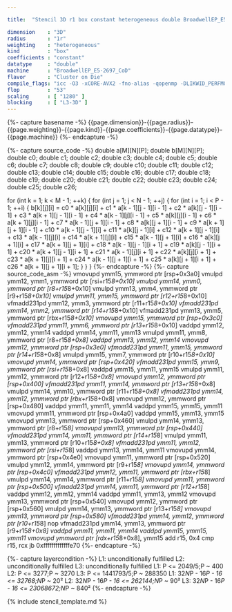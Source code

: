 ```yaml
---

title:  "Stencil 3D r1 box constant heterogeneous double BroadwellEP_E5-2697_CoD"

dimension    : "3D"
radius       : "1r"
weighting    : "heterogeneous"
kind         : "box"
coefficients : "constant"
datatype     : "double"
machine      : "BroadwellEP_E5-2697_CoD"
flavor       : "Cluster on Die"
compile_flags: "icc -O3 -xCORE-AVX2 -fno-alias -qopenmp -DLIKWID_PERFMON -Ilikwid-4.3.2/include -Llikwid-4.3.2/lib -Iheaders/dummy.c stencil_compilable.c -o stencil -llikwid"
flop         : "53"
scaling      : [ "1280" ]
blocking     : [ "L3-3D" ]
---
```


{%- capture basename -%}
{{page.dimension}}-{{page.radius}}-{{page.weighting}}-{{page.kind}}-{{page.coefficients}}-{{page.datatype}}-{{page.machine}}
{%- endcapture -%}

{%- capture source_code -%}
double a[M][N][P];
double b[M][N][P];
double c0;
double c1;
double c2;
double c3;
double c4;
double c5;
double c6;
double c7;
double c8;
double c9;
double c10;
double c11;
double c12;
double c13;
double c14;
double c15;
double c16;
double c17;
double c18;
double c19;
double c20;
double c21;
double c22;
double c23;
double c24;
double c25;
double c26;

for (int k = 1; k < M - 1; ++k) {
  for (int j = 1; j < N - 1; ++j) {
    for (int i = 1; i < P - 1; ++i) {
      b[k][j][i] =
          c0 * a[k][j][i] + c1 * a[k - 1][j - 1][i - 1] +
          c2 * a[k][j - 1][i - 1] + c3 * a[k + 1][j - 1][i - 1] +
          c4 * a[k - 1][j][i - 1] + c5 * a[k][j][i - 1] +
          c6 * a[k + 1][j][i - 1] + c7 * a[k - 1][j + 1][i - 1] +
          c8 * a[k][j + 1][i - 1] + c9 * a[k + 1][j + 1][i - 1] +
          c10 * a[k - 1][j - 1][i] + c11 * a[k][j - 1][i] +
          c12 * a[k + 1][j - 1][i] + c13 * a[k - 1][j][i] +
          c14 * a[k + 1][j][i] + c15 * a[k - 1][j + 1][i] +
          c16 * a[k][j + 1][i] + c17 * a[k + 1][j + 1][i] +
          c18 * a[k - 1][j - 1][i + 1] + c19 * a[k][j - 1][i + 1] +
          c20 * a[k + 1][j - 1][i + 1] + c21 * a[k - 1][j][i + 1] +
          c22 * a[k][j][i + 1] + c23 * a[k + 1][j][i + 1] +
          c24 * a[k - 1][j + 1][i + 1] + c25 * a[k][j + 1][i + 1] +
          c26 * a[k + 1][j + 1][i + 1];
    }
  }
}
{%- endcapture -%}
{%- capture source_code_asm -%}
vmovupd ymm15, ymmword ptr [rsp+0x3a0]
vmulpd ymm12, ymm1, ymmword ptr [rsi+r15*8+0x10]
vmulpd ymm14, ymm0, ymmword ptr [r8+r15*8+0x10]
vmulpd ymm13, ymm4, ymmword ptr [r9+r15*8+0x10]
vmulpd ymm11, ymm15, ymmword ptr [r12+r15*8+0x10]
vfmadd231pd ymm12, ymm3, ymmword ptr [r11+r15*8+0x10]
vfmadd231pd ymm14, ymm2, ymmword ptr [r14+r15*8+0x10]
vfmadd231pd ymm13, ymm5, ymmword ptr [rbx+r15*8+0x10]
vmovupd ymm15, ymmword ptr [rsp+0x3c0]
vfmadd231pd ymm11, ymm6, ymmword ptr [r13+r15*8+0x10]
vaddpd ymm12, ymm12, ymm14
vaddpd ymm14, ymm11, ymm13
vmulpd ymm11, ymm8, ymmword ptr [r8+r15*8+0x8]
vaddpd ymm13, ymm12, ymm14
vmovupd ymm12, ymmword ptr [rsp+0x3e0]
vfmadd231pd ymm11, ymm15, ymmword ptr [r14+r15*8+0x8]
vmulpd ymm15, ymm7, ymmword ptr [r10+r15*8+0x10]
vmovupd ymm14, ymmword ptr [rsp+0x420]
vfmadd231pd ymm15, ymm9, ymmword ptr [rsi+r15*8+0x8]
vaddpd ymm15, ymm11, ymm15
vmulpd ymm11, ymm12, ymmword ptr [r12+r15*8+0x8]
vmovupd ymm12, ymmword ptr [rsp+0x400]
vfmadd231pd ymm11, ymm14, ymmword ptr [r13+r15*8+0x8]
vmulpd ymm14, ymm10, ymmword ptr [r11+r15*8+0x8]
vfmadd231pd ymm14, ymm12, ymmword ptr [rbx+r15*8+0x8]
vmovupd ymm12, ymmword ptr [rsp+0x480]
vaddpd ymm11, ymm11, ymm14
vaddpd ymm15, ymm15, ymm11
vmovupd ymm11, ymmword ptr [rsp+0x4a0]
vaddpd ymm15, ymm13, ymm15
vmovupd ymm13, ymmword ptr [rsp+0x460]
vmulpd ymm14, ymm13, ymmword ptr [r8+r15*8]
vmovupd ymm13, ymmword ptr [rsp+0x440]
vfmadd231pd ymm14, ymm11, ymmword ptr [r14+r15*8]
vmulpd ymm11, ymm13, ymmword ptr [r10+r15*8+0x8]
vfmadd231pd ymm11, ymm12, ymmword ptr [rsi+r15*8]
vaddpd ymm13, ymm14, ymm11
vmovupd ymm14, ymmword ptr [rsp+0x4e0]
vmovupd ymm11, ymmword ptr [rsp+0x520]
vmulpd ymm12, ymm14, ymmword ptr [r9+r15*8]
vmovupd ymm14, ymmword ptr [rsp+0x4c0]
vfmadd231pd ymm12, ymm11, ymmword ptr [rbx+r15*8]
vmulpd ymm14, ymm14, ymmword ptr [r11+r15*8]
vmovupd ymm11, ymmword ptr [rsp+0x500]
vfmadd231pd ymm14, ymm11, ymmword ptr [r12+r15*8]
vaddpd ymm12, ymm12, ymm14
vaddpd ymm11, ymm13, ymm12
vmovupd ymm13, ymmword ptr [rsp+0x540]
vmovupd ymm12, ymmword ptr [rsp+0x560]
vmulpd ymm14, ymm13, ymmword ptr [r13+r15*8]
vmovupd ymm13, ymmword ptr [rsp+0x580]
vfmadd231pd ymm14, ymm12, ymmword ptr [r10+r15*8]
nop
vfmadd231pd ymm14, ymm13, ymmword ptr [r9+r15*8+0x8]
vaddpd ymm11, ymm11, ymm14
vaddpd ymm15, ymm15, ymm11
vmovupd ymmword ptr [rdx+r15*8+0x8], ymm15
add r15, 0x4
cmp r15, rcx
jb 0xfffffffffffffe70
{%- endcapture -%}

{%- capture layercondition -%}
L1: unconditionally fulfilled
L2: unconditionally fulfilled
L3: unconditionally fulfilled
L1: P <= 2049/5;P ~ 400
L2: P <= 3277;P ~ 3270
L3: P <= 1441793/5;P ~ 288350
L1: 32*N*P - 16*P - 16 <= 32768;N*P ~ 20²
L2: 32*N*P - 16*P - 16 <= 262144;N*P ~ 90²
L3: 32*N*P - 16*P - 16 <= 23068672;N*P ~ 840²
{%- endcapture -%}

{% include stencil_template.md %}
